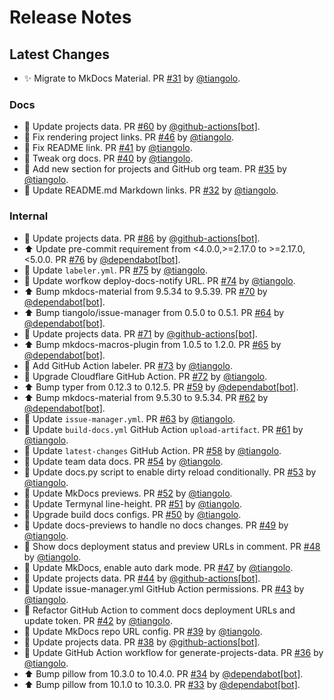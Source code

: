 # Release Notes

## Latest Changes

* ✨ Migrate to MkDocs Material. PR [#31](https://github.com/tiangolo/tiangolo.com/pull/31) by [@tiangolo](https://github.com/tiangolo).

### Docs

* 🔧 Update projects data. PR [#60](https://github.com/tiangolo/tiangolo.com/pull/60) by [@github-actions[bot]](https://github.com/apps/github-actions).
* 📝 Fix rendering project links. PR [#46](https://github.com/tiangolo/tiangolo.com/pull/46) by [@tiangolo](https://github.com/tiangolo).
* 📝 Fix README link. PR [#41](https://github.com/tiangolo/tiangolo.com/pull/41) by [@tiangolo](https://github.com/tiangolo).
* 📝 Tweak org docs. PR [#40](https://github.com/tiangolo/tiangolo.com/pull/40) by [@tiangolo](https://github.com/tiangolo).
* 📝 Add new section for projects and GitHub org team. PR [#35](https://github.com/tiangolo/tiangolo.com/pull/35) by [@tiangolo](https://github.com/tiangolo).
* 📝 Update README.md Markdown links. PR [#32](https://github.com/tiangolo/tiangolo.com/pull/32) by [@tiangolo](https://github.com/tiangolo).

### Internal

* 🔧 Update projects data. PR [#86](https://github.com/tiangolo/tiangolo.com/pull/86) by [@github-actions[bot]](https://github.com/apps/github-actions).
* ⬆ Update pre-commit requirement from <4.0.0,>=2.17.0 to >=2.17.0,<5.0.0. PR [#76](https://github.com/tiangolo/tiangolo.com/pull/76) by [@dependabot[bot]](https://github.com/apps/dependabot).
* 👷 Update `labeler.yml`. PR [#75](https://github.com/tiangolo/tiangolo.com/pull/75) by [@tiangolo](https://github.com/tiangolo).
* 👷 Update worfkow deploy-docs-notify URL. PR [#74](https://github.com/tiangolo/tiangolo.com/pull/74) by [@tiangolo](https://github.com/tiangolo).
* ⬆ Bump mkdocs-material from 9.5.34 to 9.5.39. PR [#70](https://github.com/tiangolo/tiangolo.com/pull/70) by [@dependabot[bot]](https://github.com/apps/dependabot).
* ⬆ Bump tiangolo/issue-manager from 0.5.0 to 0.5.1. PR [#64](https://github.com/tiangolo/tiangolo.com/pull/64) by [@dependabot[bot]](https://github.com/apps/dependabot).
* 🔧 Update projects data. PR [#71](https://github.com/tiangolo/tiangolo.com/pull/71) by [@github-actions[bot]](https://github.com/apps/github-actions).
* ⬆ Bump mkdocs-macros-plugin from 1.0.5 to 1.2.0. PR [#65](https://github.com/tiangolo/tiangolo.com/pull/65) by [@dependabot[bot]](https://github.com/apps/dependabot).
* 👷 Add GitHub Action labeler. PR [#73](https://github.com/tiangolo/tiangolo.com/pull/73) by [@tiangolo](https://github.com/tiangolo).
* 👷 Upgrade Cloudflare GitHub Action. PR [#72](https://github.com/tiangolo/tiangolo.com/pull/72) by [@tiangolo](https://github.com/tiangolo).
* ⬆ Bump typer from 0.12.3 to 0.12.5. PR [#59](https://github.com/tiangolo/tiangolo.com/pull/59) by [@dependabot[bot]](https://github.com/apps/dependabot).
* ⬆ Bump mkdocs-material from 9.5.30 to 9.5.34. PR [#62](https://github.com/tiangolo/tiangolo.com/pull/62) by [@dependabot[bot]](https://github.com/apps/dependabot).
* 👷 Update `issue-manager.yml`. PR [#63](https://github.com/tiangolo/tiangolo.com/pull/63) by [@tiangolo](https://github.com/tiangolo).
* 👷 Update `build-docs.yml` GitHub Action `upload-artifact`. PR [#61](https://github.com/tiangolo/tiangolo.com/pull/61) by [@tiangolo](https://github.com/tiangolo).
* 👷 Update `latest-changes` GitHub Action. PR [#58](https://github.com/tiangolo/tiangolo.com/pull/58) by [@tiangolo](https://github.com/tiangolo).
* 📝 Update team data docs. PR [#54](https://github.com/tiangolo/tiangolo.com/pull/54) by [@tiangolo](https://github.com/tiangolo).
* 🔨 Update docs.py script to enable dirty reload conditionally. PR [#53](https://github.com/tiangolo/tiangolo.com/pull/53) by [@tiangolo](https://github.com/tiangolo).
* 🔧 Update MkDocs previews. PR [#52](https://github.com/tiangolo/tiangolo.com/pull/52) by [@tiangolo](https://github.com/tiangolo).
* 💄 Update Termynal line-height. PR [#51](https://github.com/tiangolo/tiangolo.com/pull/51) by [@tiangolo](https://github.com/tiangolo).
* 👷 Upgrade build docs configs. PR [#50](https://github.com/tiangolo/tiangolo.com/pull/50) by [@tiangolo](https://github.com/tiangolo).
* 👷 Update docs-previews to handle no docs changes. PR [#49](https://github.com/tiangolo/tiangolo.com/pull/49) by [@tiangolo](https://github.com/tiangolo).
* 👷 Show docs deployment status and preview URLs in comment. PR [#48](https://github.com/tiangolo/tiangolo.com/pull/48) by [@tiangolo](https://github.com/tiangolo).
* 🔧 Update MkDocs, enable auto dark mode. PR [#47](https://github.com/tiangolo/tiangolo.com/pull/47) by [@tiangolo](https://github.com/tiangolo).
* 🔧 Update projects data. PR [#44](https://github.com/tiangolo/tiangolo.com/pull/44) by [@github-actions[bot]](https://github.com/apps/github-actions).
* 👷 Update issue-manager.yml GitHub Action permissions. PR [#43](https://github.com/tiangolo/tiangolo.com/pull/43) by [@tiangolo](https://github.com/tiangolo).
* 👷 Refactor GitHub Action to comment docs deployment URLs and update token. PR [#42](https://github.com/tiangolo/tiangolo.com/pull/42) by [@tiangolo](https://github.com/tiangolo).
* 🔧 Update MkDocs repo URL config. PR [#39](https://github.com/tiangolo/tiangolo.com/pull/39) by [@tiangolo](https://github.com/tiangolo).
* 🔧 Update projects data. PR [#38](https://github.com/tiangolo/tiangolo.com/pull/38) by [@github-actions[bot]](https://github.com/apps/github-actions).
* 🔧 Update GitHub Action workflow for generate-projects-data. PR [#36](https://github.com/tiangolo/tiangolo.com/pull/36) by [@tiangolo](https://github.com/tiangolo).
* ⬆ Bump pillow from 10.3.0 to 10.4.0. PR [#34](https://github.com/tiangolo/tiangolo.com/pull/34) by [@dependabot[bot]](https://github.com/apps/dependabot).
* ⬆ Bump pillow from 10.1.0 to 10.3.0. PR [#33](https://github.com/tiangolo/tiangolo.com/pull/33) by [@dependabot[bot]](https://github.com/apps/dependabot).
